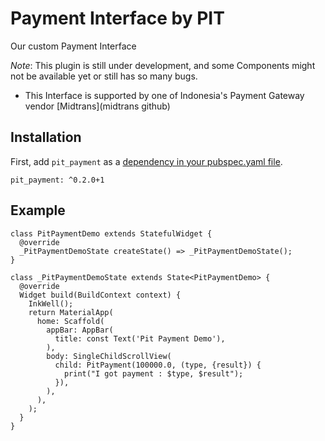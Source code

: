 # Payment Interface by PIT

Our custom Payment Interface

*Note*: This plugin is still under development, and some Components might not be available yet or still has so many bugs.
- This Interface is supported by one of Indonesia's Payment Gateway vendor [Midtrans](midtrans github)

## Installation

First, add `pit_payment` as a [dependency in your pubspec.yaml file](https://flutter.io/platform-plugins/).

```
pit_payment: ^0.2.0+1
```

## Example
```
class PitPaymentDemo extends StatefulWidget {
  @override
  _PitPaymentDemoState createState() => _PitPaymentDemoState();
}

class _PitPaymentDemoState extends State<PitPaymentDemo> {
  @override
  Widget build(BuildContext context) {
    InkWell();
    return MaterialApp(
      home: Scaffold(
        appBar: AppBar(
          title: const Text('Pit Payment Demo'),
        ),
        body: SingleChildScrollView(
          child: PitPayment(100000.0, (type, {result}) {
            print("I got payment : $type, $result");
          }),
        ),
      ),
    );
  }
}
```
